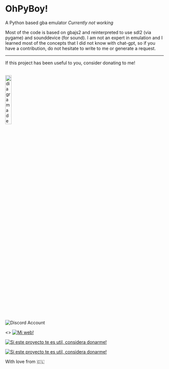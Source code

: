 # OhPyBoy!
A Python based gba emulator *Currently not working*

Most of the code is based on gbajs2 and reinterpreted to use sdl2 (via pygame) and sounddevice (for sound). I am not an expert in emulation and I learned most of the concepts that I did not know with chat-gpt, so if you have a contribution, do not hesitate to write to me or generate a request.


---

If this project has been useful to you, consider donating to me! 

<div align="left">
  <br>
  <img src="https://github.com/fgvilches/Terrae-Reborn/blob/main/github-files/giphy.gif" alt="diagrama de arq" width="20%">
  <br>
</div>
 
 <img alt="Discord Account" src="https://img.shields.io/badge/youknowshift?label=Discord">

<> <a href="https://fgvilches.ninja/"><img alt="Mi web!" src="https://img.shields.io/badge/-fgvilches.ninja-yellow"></a>
  
<a href="https://bajamach.com/jA5a9ZyeEwb"><img alt="Si este proyecto te es util, considera donarme!" src="https://img.shields.io/badge/Donar-MACH-blueviolet"></a>
  
<a href="https://www.paypal.me/fgvilches1"><img alt="Si este proyecto te es util, considera donarme!" src="https://img.shields.io/badge/Donar-Paypal-blue"></a>

With love from 🇨🇱
